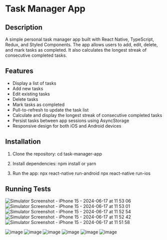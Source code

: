 # Task Manager App

## Description

A simple personal task manager app built with React Native, TypeScript, Redux, and Styled Components. The app allows users to add, edit, delete, and mark tasks as completed. It also calculates the longest streak of consecutive completed tasks.

## Features

- Display a list of tasks
- Add new tasks
- Edit existing tasks
- Delete tasks
- Mark tasks as completed
- Pull-to-refresh to update the task list
- Calculate and display the longest streak of consecutive completed tasks
- Persist tasks between app sessions using AsyncStorage
- Responsive design for both iOS and Android devices

## Installation

1. Clone the repository:
    cd task-manager-app

2. Install dependencies:
    npm install or yarn 
    

3. Run the app:
    npx react-native run-android
    npx react-native run-ios
    

## Running Tests

![Simulator Screenshot - iPhone 15 - 2024-06-17 at 11 53 06](https://github.com/ashokkarki/TaskManage/assets/9638660/83ba5a6d-099a-4c69-8061-3518d8828eef)
![Simulator Screenshot - iPhone 15 - 2024-06-17 at 11 53 01](https://github.com/ashokkarki/TaskManage/assets/9638660/96c738fd-c2b0-4329-84e3-ca666bf8b334)
![Simulator Screenshot - iPhone 15 - 2024-06-17 at 11 52 54](https://github.com/ashokkarki/TaskManage/assets/9638660/c2d06c12-d6bf-4ecb-aa32-9ee27a91c2c2)
![Simulator Screenshot - iPhone 15 - 2024-06-17 at 11 52 42](https://github.com/ashokkarki/TaskManage/assets/9638660/188f0bdf-8e51-4ef5-963c-38d04bc76e4b)
![Simulator Screenshot - iPhone 15 - 2024-06-17 at 11 51 58](https://github.com/ashokkarki/TaskManage/assets/9638660/4c6d6917-65b6-44b3-8747-7ada80205b29)


![image](https://github.com/ashokkarki/TaskManage/assets/9638660/f74aff40-682f-4339-bbaf-772369a0cbe0)
![image](https://github.com/ashokkarki/TaskManage/assets/9638660/5780d717-1cad-48c8-9495-b4abc5afbcde)
![image](https://github.com/ashokkarki/TaskManage/assets/9638660/77e283af-e799-4291-a3d1-21573a9a0209)
![image](https://github.com/ashokkarki/TaskManage/assets/9638660/40a6b664-a3c3-445a-b203-d91eaa6407af)
![image](https://github.com/ashokkarki/TaskManage/assets/9638660/31dfb097-35c8-4b8f-8b29-df6d6bd6818e)
![image](https://github.com/ashokkarki/TaskManage/assets/9638660/17341cf1-c4ad-44f6-87a8-cac3aadb4eac)



